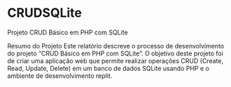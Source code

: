 # CRUDSQLite
 Projeto CRUD Básico em PHP com SQLite

 Resumo do Projeto
Este relatório descreve o processo de desenvolvimento do projeto “CRUD
Básico em PHP com SQLite”. O objetivo deste projeto foi de criar uma
aplicação web que permite realizar operações CRUD (Create, Read, Update,
Delete) em um banco de dados SQLite usando PHP e o ambiente de desenvolvimento replit.
